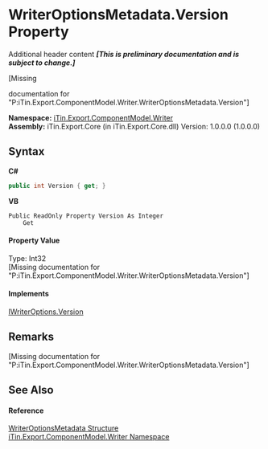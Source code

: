 # WriterOptionsMetadata.Version Property 
Additional header content _**\[This is preliminary documentation and is subject to change.\]**_

\[Missing <summary> documentation for "P:iTin.Export.ComponentModel.Writer.WriterOptionsMetadata.Version"\]

**Namespace:**&nbsp;<a href="37973b78-6b66-1218-9d7d-14680ab2aeda">iTin.Export.ComponentModel.Writer</a><br />**Assembly:**&nbsp;iTin.Export.Core (in iTin.Export.Core.dll) Version: 1.0.0.0 (1.0.0.0)

## Syntax

**C#**<br />
``` C#
public int Version { get; }
```

**VB**<br />
``` VB
Public ReadOnly Property Version As Integer
	Get
```


#### Property Value
Type: Int32<br />\[Missing <value> documentation for "P:iTin.Export.ComponentModel.Writer.WriterOptionsMetadata.Version"\]

#### Implements
<a href="1bbec6b4-49b1-a84a-f2a9-2a61f5fa6ea5">IWriterOptions.Version</a><br />

## Remarks
\[Missing <remarks> documentation for "P:iTin.Export.ComponentModel.Writer.WriterOptionsMetadata.Version"\]

## See Also


#### Reference
<a href="b24b9473-149a-afa2-64da-5ce5062b5695">WriterOptionsMetadata Structure</a><br /><a href="37973b78-6b66-1218-9d7d-14680ab2aeda">iTin.Export.ComponentModel.Writer Namespace</a><br />